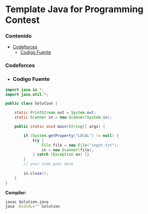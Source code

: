 # Template Java for Programming Contest

### Contenido
* [Codeforces](#codeforces)
    * [Codigo Fuente](#codigo-fuente)

### Codeforces

* ### Codigo Fuente
```java
import java.io.*;
import java.util.*;

public class Solution {

    static PrintStream out = System.out;
    static Scanner in = new Scanner(System.in);

    public static void main(String[] args) {

        if (System.getProperty("LOCAL") != null) {
            try {
                File file = new File("input.txt");
                in = new Scanner(file);
            } catch (Exception ex) {}
        }
        // your code goes here
       
        in.close();
    } 
}

```

**Compiler:**

```bash
javac Solution.java 
java -DLOCAL="" Solution
```
